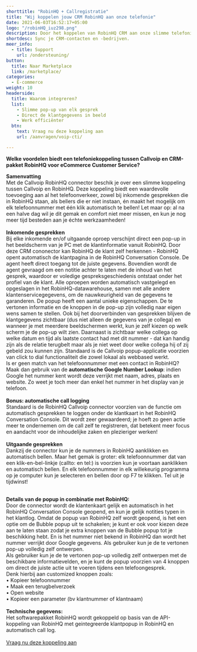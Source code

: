 ```yaml
---
shorttitle: "RobinHQ + Callregistratie"
title: "Wij koppelen jouw CRM RobinHQ aan onze telefonie"
date: 2021-06-03T16:52:17+05:00
logo: "/robinHQ_iuz298.png"
description: Door het koppelen van RobinHQ CRM aan onze slimme telefonie werk je een stuk efficienter.
shortdesc: Sync je CRM-contacten en -bedrijven.
meer_info:
  - title: Support
    url: /ondersteuning/
button:
  title: Naar Marketplace
  link: /marketplace/
categories:
  - E-commerce
weight: 10
headerside:
  title: Waarom integreren?
  list:
    - Slimme pop-up van elk gesprek
    - Direct de klantgegevens in beeld
    - Werk efficiënter
  btn:
    text: Vraag nu deze koppeling aan
    url: /aanvragen/voip-cti/

---
```


**Welke voordelen biedt een telefoniekoppeling tussen Callvoip en CRM-pakket RobinHQ voor eCommerce Customer Service?**

**Samenvatting** <br>
Met de Callvoip RobinHQ connector beschik je over een slimme koppeling tussen Callvoip en RobinHQ. Deze koppeling biedt een waardevolle toevoeging aan al het telefoonverkeer, zowel bij inkomende gesprekken die in RobinHQ staan, als bellers die er niet instaan, én maakt het mogelijk om elk telefoonnummer met één klik automatisch te bellen! Let maar op: al na een halve dag wil je dit gemak en comfort niet meer missen, en kun je nog meer tijd besteden aan je échte werkzaamheden!<br>
<br>
**Inkomende gesprekken**<br>
Bij elke inkomende en/of uitgaande oproep verschijnt direct een pop-up in het beeldscherm van je PC met de klantinformatie vanuit RobinHQ. Door deze CRM cononector kan RobinHQ de klant zelf herkennen - RobinHQ opent automatisch de klantpagina in de RobinHQ Conversation Console. De agent heeft direct toegang tot de juiste gegevens. Bovendien wordt de agent gevraagd om een notitie achter te laten met de inhoud van het gesprek, waardoor er voledige gespreksgeschiedenis ontstaat onder het profiel van de klant. Alle oproepen worden automatisch vastgelegd en opgeslagen in het RobinHQ-datawarehouse, samen met alle andere klantenservicegegevens, om de nauwkeurigheid van de gegevens te garanderen. De popup heeft een aantal unieke eigenschappen. De te vertonen informatie en de knoppen in de pop-up zijn volledig naar eigen wens samen te stellen. Ook bij het doorverbinden van gesprekken blijven de klantgegevens zichtbaar (dus niet alleen de gegevens van je collega) en wanneer je met meerdere beeldschermen werkt, kun je zelf kiezen op welk scherm je de pop-up wilt zien. Daarnaast is zichtbaar welke collega op welke datum en tijd als laatste contact had met dit nummer - dat kan handig zijn als de relatie terugbelt maar als je niet weet door welke collega hij of zij gebeld zou kunnen zijn. Standaard is de Callvoip popup-applicatie voorzien van click to dial functionaliteit die zowel lokaal als webbased werkt. <br>
Is er geen match van het telefoonnummer met een contact in RobinHQ? Maak dan gebruik van de **automatische Google Number Lookup**: indien Google het nummer kent wordt deze verrijkt met naam, adres, plaats en website. Zo weet je toch meer dan enkel het nummer in het display van je telefoon. <br>
<br>
**Bonus: automatische call logging**<br>
Standaard is de RobinHQ Callvoip connector voorzien van de functie om automatisch gesprekken te loggen onder de klantkaart in het RobinHQ Conversation Console. Dit wordt zeer gewaardeerd; je hoeft zo geen actie meer te ondernemen om de call zelf te registreren, dat betekent meer focus en aandacht voor de inhoudelijke zaken en plezieriger werken!<br>
<br>
**Uitgaande gesprekken**<br>
Dankzij de connector kun je de nummers in RobinHQ aanklikken en automatisch bellen. Maar het gemak is groter: elk telefoonnummer dat van een klik-en-bel-linkje (callto: en tel:) is voorzien kun je voortaan aanklikken en automatisch bellen. En elk telefoonnummer in elk willekeurig programma op je computer kun je selecteren en bellen door op F7 te klikken. Tel uit je tijdwinst! <br><br>

**Details van de popup in combinatie met RobinHQ:**<br>
Door de connector wordt de klantenkaart gelijk en automatisch in het RobinHQ Conversation Console geopend, en kun je gelijk notities typen in het klantlog. Omdat de popup van RobinHQ zelf wordt geopend, is het een optie om de Bubble popup uit te schakelen; je kunt er ook voor kiezen deze aan te laten staan zodat je extra knoppen van de Bubble popup tot je beschikking hebt. En is het nummer niet bekend in RobinHQ dan wordt het nummer verrijkt door Google gegevens.
Als gebruiker kun je de te vertonen pop-up volledig zelf ontwerpen. <br>
Als gebruiker kun je de te vertonen pop-up volledig zelf ontwerpen met de beschikbare informatievelden, en je kunt de popup voorzien van 4 knoppen om direct de juiste actie uit te voeren tijdens een telefoongesprek.<br>
Denk hierbij aan customized knoppen zoals: <br>
• Kopieer telefoonnummer<br>
• Maak een terugbelverzoek<br>
• Open website <br>
• Kopieer een parameter (bv klantnummer of klantnaam) <br>
<br>
**Technische gegevens:**<br>
Het softwarepakket RobinHQ wordt gekoppeld op basis van de API-koppeling van RobinHQ met geintegreerde klantpopup in RobinHQ en automatisch call log. <br>
<br><a href="/aanvragen/voip-cti/" class="button">Vraag nu deze koppeling aan</a>
